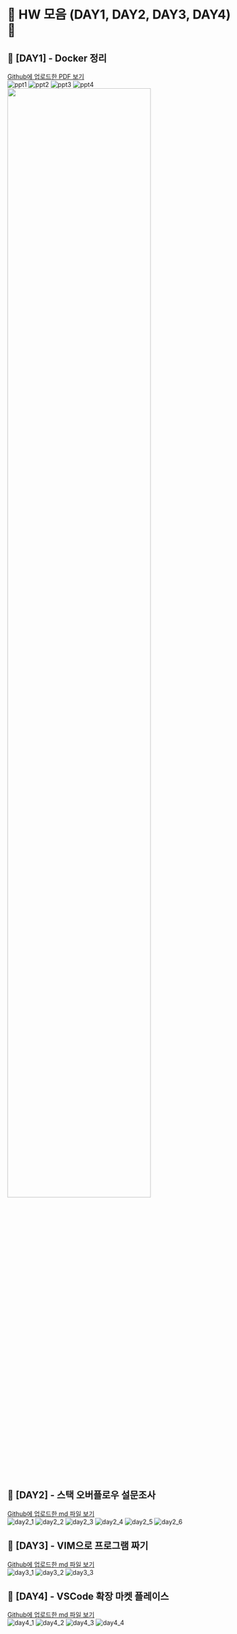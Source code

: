 🍄 HW 모음 (DAY1, DAY2, DAY3, DAY4) 🍄
=================================

🌈 [DAY1] - Docker 정리
----------------------
[Github에 업로드한 PDF 보기](https://github.com/Hong-YeJi/GBC/blob/master/docker%E1%84%8C%E1%85%A5%E1%86%BC%E1%84%85%E1%85%B5.pdf)   
![ppt1](https://ifh.cc/g/y5jhKW.jpg)
![ppt2](https://ifh.cc/g/3vJGXy.jpg)
![ppt3](https://ifh.cc/g/HENKBG.jpg)
![ppt4](https://ifh.cc/g/3HOhFQ.jpg)
<img src="https://ifh.cc/g/K0YZFP.jpg" width="80%" ></img>
   
🌈 [DAY2] - 스택 오버플로우 설문조사
------------------------------
[Github에 업로드한 md 파일 보기](https://github.com/Hong-YeJi/GBC/blob/master/Platforms.md)   
![day2_1](https://ifh.cc/g/FhpAnu.jpg)
![day2_2](https://ifh.cc/g/vSSsVe.png)
![day2_3](https://ifh.cc/g/Rg5gVZ.png)
![day2_4](https://ifh.cc/g/3Tzii0.jpg)
![day2_5](https://ifh.cc/g/kuO0P0.jpg)
![day2_6](https://ifh.cc/g/DI76EO.jpg)
   
🌈 [DAY3] - VIM으로 프로그램 짜기
----------------------------
[Github에 업로드한 md 파일 보기](https://github.com/Hong-YeJi/GBC/blob/master/VIM.md)   
![day3_1](https://ifh.cc/g/l9btOO.png)
![day3_2](https://ifh.cc/g/ZHs04V.jpg)
![day3_3](https://ifh.cc/g/Hs4sZV.jpg)
   
🌈 [DAY4] - VSCode 확장 마켓 플레이스
--------------------------------
[Github에 업로드한 md 파일 보기](https://github.com/Hong-YeJi/GBC/blob/master/README.md)   
![day4_1](https://ifh.cc/g/jtSx0m.jpg)
![day4_2](https://ifh.cc/g/KNDkh2.jpg)
![day4_3](https://ifh.cc/g/wtfCss.jpg)
![day4_4](https://ifh.cc/g/QeFJvE.jpg)
